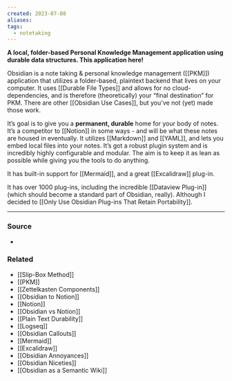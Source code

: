 ```yaml
---
created: 2023-07-08
aliases: 
tags:
  - notetaking
---
```

**A local, folder-based Personal Knowledge Management application using durable data structures. This application here!**

Obsidian is a note taking & personal knowledge management ([[PKM]]) application that utilizes a folder-based, plaintext backend that lives on your computer. It uses [[Durable File Types]] and allows for no cloud-dependencies, and is therefore (theoretically) your “final destination” for PKM. There are other [[Obsidian Use Cases]], but you've not (yet) made those work.

It’s goal is to give you a **permanent, durable** home for your body of notes. It’s a competitor to [[Notion]] in some ways - and will be what these notes are housed in eventually. It utilizes [[Markdown]] and [[YAML]], and lets you embed local files into your notes. It’s got a robust plugin system and is incredibly highly configurable and modular. The aim is to keep it as lean as possible while giving you the tools to do anything. 

It has built-in support for [[Mermaid]], and a great [[Excalidraw]] plug-in. 

It has over 1000 plug-ins, including the incredible [[Dataview Plug-in]] (which should become a standard part of Obsidian, really). Although I decided to [[Only Use Obsidian Plug-ins That Retain Portability]]. 

---
### Source
- 

### Related
- [[Slip-Box Method]]
- [[PKM]]
- [[Zettelkasten Components]]
- [[Obsidian to Notion]] 
- [[Notion]] 
- [[Obsidian vs Notion]] 
- [[Plain Text Durability]] 
- [[Logseq]]
- [[Obsidian Callouts]]
- [[Mermaid]]
- [[Excalidraw]]
- [[Obsidian Annoyances]]
- [[Obsidian Niceties]]
- [[Obsidian as a Semantic Wiki]]